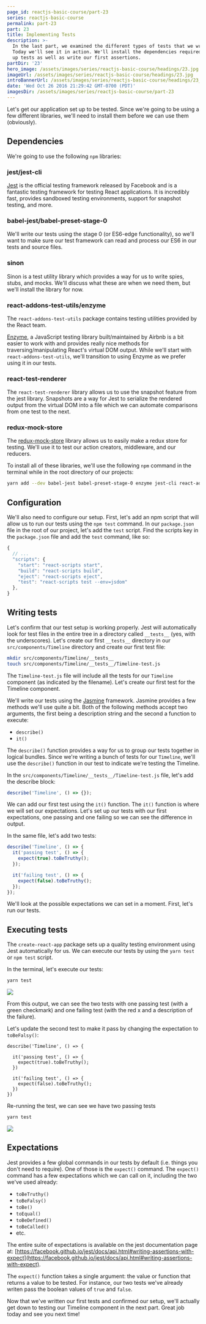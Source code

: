 ```yaml
---
page_id: reactjs-basic-course/part-23
series: reactjs-basic-course
permalink: part-23
part: 23
title: Implementing Tests
description: >-
  In the last part, we examined the different types of tests that we write in React.
  Today we'll see it in action. We'll install the dependencies required to set
  up tests as well as write our first assertions.
partDir: '23'
hero_image: /assets/images/series/reactjs-basic-course/headings/23.jpg
imageUrl: /assets/images/series/reactjs-basic-course/headings/23.jpg
introBannerUrl: /assets/images/series/reactjs-basic-course/headings/23_wide.jpg
date: 'Wed Oct 26 2016 21:29:42 GMT-0700 (PDT)'
imagesDir: /assets/images/series/reactjs-basic-course/part-23
---
```


Let's get our application set up to be tested. Since we're going to be using a few different libraries, we'll need to install them before we can use them (obviously).

## Dependencies

We're going to use the following `npm` libraries:

### jest/jest-cli

[Jest](https://facebook.github.io/jest/) is the official testing framework released by Facebook and is a fantastic testing framework for testing React applications. It is incredibly fast, provides sandboxed testing environments, support for snapshot testing, and more.

### babel-jest/babel-preset-stage-0

We'll write our tests using the stage 0 (or ES6-edge functionality), so we'll want to make sure our test framework can read and process our ES6 in our tests and source files.

### sinon

Sinon is a test utility library which provides a way for us to write spies, stubs, and mocks. We'll discuss what these are when we need them, but we'll install the library for now.

### react-addons-test-utils/enzyme

The `react-addons-test-utils` package contains testing utilities provided by the React team.

[Enzyme](http://airbnb.io/enzyme/), a JavaScript testing library built/maintained by Airbnb is a bit easier to work with and provides really nice methods for traversing/manipulating React's virtual DOM output. While we'll start with `react-addons-test-utils`, we'll transition to using Enzyme as we prefer using it in our tests.

### react-test-renderer

The `react-test-renderer` library allows us to use the snapshot feature from the jest library. Snapshots are a way for Jest to serialize the rendered output from the virtual DOM into a file which we can automate comparisons from one test to the next.

### redux-mock-store

The [redux-mock-store](https://github.com/arnaudbenard/redux-mock-store) library allows us to easily make a redux store for testing. We'll use it to test our action creators, middleware, and our reducers.

To install all of these libraries, we'll use the following `npm` command in the terminal while in the root directory of our projects:

```bash
yarn add --dev babel-jest babel-preset-stage-0 enzyme jest-cli react-addons-test-utils react-test-renderer redux-mock-store sinon
```

## Configuration

We'll also need to configure our setup. First, let's add an npm script that will allow us to run our tests using the `npm test` command. In our `package.json` file in the root of our project, let's add the `test` script. Find the scripts key in the `package.json` file and add the `test` command, like so:

```javascript
{
  // ...
  "scripts": {
    "start": "react-scripts start",
    "build": "react-scripts build",
    "eject": "react-scripts eject",
    "test": "react-scripts test --env=jsdom"
  },
}
```

## Writing tests

Let's confirm that our test setup is working properly. Jest will automatically look for test files in the entire tree in a directory called `__tests__` (yes, with the underscores). Let's create our first `__tests__` directory in our `src/components/Timeline` directory and create our first test file:

```bash
mkdir src/components/Timeline/__tests__
touch src/components/Timeline/__tests__/Timeline-test.js
```

The `Timeline-test.js` file will include all the tests for our `Timeline` component (as indicated by the filename). Let's create our first test for the Timeline component.

<div class="demo" id="demo1"></div>

We'll write our tests using the [Jasmine](http://jasmine.github.io) framework. Jasmine provides a few methods we'll use quite a bit. Both of the following methods accept two arguments, the first being a description string and the second a function to execute:

- `describe()`
- `it()`

The `describe()` function provides a way for us to group our tests together in logical bundles. Since we're writing a bunch of tests for our `Timeline`, we'll use the `describe()` function in our test to indicate we're testing the Timeline.

In the `src/components/Timeline/__tests__/Timeline-test.js` file, let's add the describe block:

```javascript
describe('Timeline', () => {});
```

We can add our first test using the `it()` function. The `it()` function is where we will set our expectations. Let's set up our tests with our first expectations, one passing and one failing so we can see the difference in output.

In the same file, let's add two tests:

```javascript
describe('Timeline', () => {
  it('passing test', () => {
    expect(true).toBeTruthy();
  });

  it('failing test', () => {
    expect(false).toBeTruthy();
  });
});
```

We'll look at the possible expectations we can set in a moment. First, let's run our tests.

## Executing tests

The `create-react-app` package sets up a quality testing environment using Jest automatically for us. We can execute our tests by using the `yarn test` or `npm test` script.

In the terminal, let's execute our tests:

```bash
yarn test
```

<img class="wide" src="{{ imagesDir }}/first-tests.jpg" />

From this output, we can see the two tests with one passing test (with a green checkmark) and one failing test (with the red x and a description of the failure).

Let's update the second test to make it pass by changing the expectation to `toBeFalsy()`:

```
describe('Timeline', () => {

  it('passing test', () => {
    expect(true).toBeTruthy();
  })

  it('failing test', () => {
    expect(false).toBeTruthy();
  })
})
```

Re-running the test, we can see we have two passing tests

```bash
yarn test
```

<img class="wide" src="{{ imagesDir }}/second-tests.png" />

## Expectations

Jest provides a few global commands in our tests by default (i.e. things you don't need to require). One of those is the `expect()` command. The `expect()` command has a few expectations which we can call on it, including the two we've used already:

- `toBeTruthy()`
- `toBeFalsy()`
- `toBe()`
- `toEqual()`
- `toBeDefined()`
- `toBeCalled()`
- etc.

The entire suite of expectations is available on the jest documentation page at: [https://facebook.github.io/jest/docs/api.html#writing-assertions-with-expect](https://facebook.github.io/jest/docs/api.html#writing-assertions-with-expect).

The `expect()` function takes a single argument: the value or function that returns a value to be tested. For instance, our two tests we've already writen pass the boolean values of `true` and `false`.

Now that we've written our first tests and confirmed our setup, we'll actually get down to testing our Timeline component in the next part. Great job today and see you next time!
